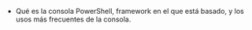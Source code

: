 - Qué es la consola PowerShell, framework en el que está basado, y los usos más frecuentes de la consola.